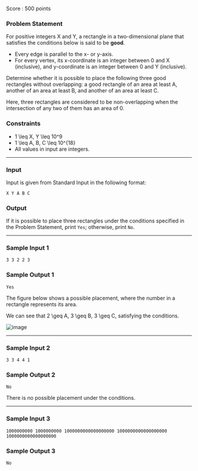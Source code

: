 Score : 500 points

### Problem Statement

For positive integers X and Y, a rectangle in a two-dimensional plane that satisfies the conditions below is said to be **good**.

* Every edge is parallel to the x- or y-axis.
* For every vertex, its x-coordinate is an integer between 0 and X (inclusive), and y-coordinate is an integer between 0 and Y (inclusive).

Determine whether it is possible to place the following three good rectangles without overlapping: a good rectangle of an area at least A, another of an area at least B, and another of an area at least C.

Here, three rectangles are considered to be non-overlapping when the intersection of any two of them has an area of 0.

### Constraints

* 1 \leq X, Y \leq 10^9
* 1 \leq A, B, C \leq 10^{18}
* All values in input are integers.

---

### Input

Input is given from Standard Input in the following format:

```
X Y A B C
```

### Output

If it is possible to place three rectangles under the conditions specified in the Problem Statement, print `Yes`; otherwise, print `No`.

---

### Sample Input 1

```
3 3 2 2 3
```

### Sample Output 1

```
Yes
```

The figure below shows a possible placement, where the number in a rectangle represents its area.

We can see that 2 \geq A, 3 \geq B, 3 \geq C, satisfying the conditions.

![image](https://img.atcoder.jp/ghi/abc223e_sample.png)

---

### Sample Input 2

```
3 3 4 4 1
```

### Sample Output 2

```
No
```

There is no possible placement under the conditions.

---

### Sample Input 3

```
1000000000 1000000000 1000000000000000000 1000000000000000000 1000000000000000000
```

### Sample Output 3

```
No
```